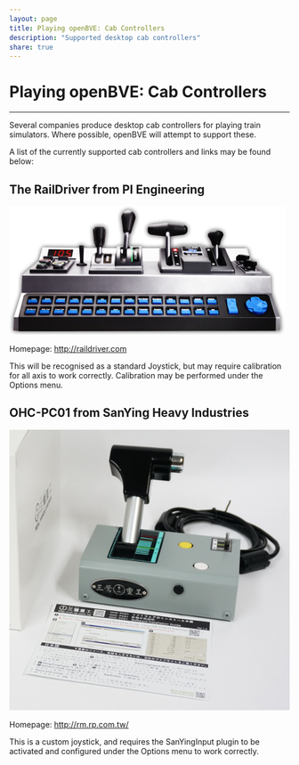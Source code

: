 ```yaml
---
layout: page
title: Playing openBVE: Cab Controllers
description: "Supported desktop cab controllers"
share: true
---
```


# Playing openBVE: Cab Controllers

---

Several companies produce desktop cab controllers for playing train simulators. 
Where possible, openBVE will attempt to support these.

A list of the currently supported cab controllers and links may be found below:


## The RailDriver from PI Engineering

<img src="/images/rd.desktop.home.jpg" alt="The RailDriver">

Homepage:
<a href="http://raildriver.com/">http://raildriver.com</a>

This will be recognised as a standard Joystick, but may require calibration for all axis to work correctly.
Calibration may be performed under the Options menu.

## OHC-PC01 from SanYing Heavy Industries

<img src="/images/OHC-PC01.jpg" alt="The OH-PC01">

Homepage:
<a href="http://rm.rp.com.tw/">http://rm.rp.com.tw/</a>

This is a custom joystick, and requires the SanYingInput plugin to be activated and configured under the Options menu to work correctly.